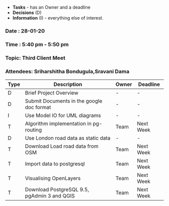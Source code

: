 * **Tasks** - has an Owner and a deadline
* **Decisions** (D)
* **Information** (I) - everything else of interest.
 
### Date : 28-01-20
### Time : 5:40 pm - 5:50 pm
### Topic: Third Client Meet
### Attendees: Sriharshitha Bondugula,Sravani Dama


Type | Description                                            | Owner | Deadline
-----|--------------------------------------------------------|-------|---------
D    | Brief Project Overview                                 |   -   |    -
D    | Submit Documents in the google doc format              |   -   |    - 
I    | Use Model IO for UML diagrams                          |   -   |    -
T    | Algorithm implementation in pg-routing                 |  Team |Next Week
D    | Use London road data as static data                    |   -   |    -
T    | Download Load road data from OSM                       |  Team |Next Week 
T    | Import data to postgresql                              |  Team |Next Week
T    | Visualising OpenLayers                                 |  Team |Next Week
T    | Download PostgreSQL 9.5, pgAdmin 3 and QGIS            |  Team |Next Week
   
